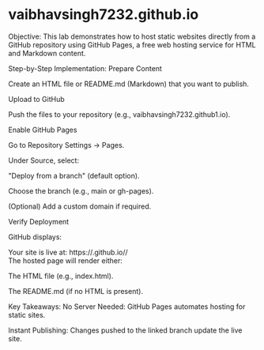 # vaibhavsingh7232.github.io

Objective:
This lab demonstrates how to host static websites directly from a GitHub repository using GitHub Pages, a free web hosting service for HTML and Markdown content.

Step-by-Step Implementation:
Prepare Content

Create an HTML file or README.md (Markdown) that you want to publish.

Upload to GitHub

Push the files to your repository (e.g., vaibhavsingh7232.github1.io).

Enable GitHub Pages

Go to Repository Settings → Pages.

Under Source, select:

"Deploy from a branch" (default option).

Choose the branch (e.g., main or gh-pages).

(Optional) Add a custom domain if required.

Verify Deployment

GitHub displays:

Your site is live at: https://<username>.github.io/<repository>/  
The hosted page will render either:

The HTML file (e.g., index.html).

The README.md (if no HTML is present).

Key Takeaways:
No Server Needed: GitHub Pages automates hosting for static sites.

Instant Publishing: Changes pushed to the linked branch update the live site.

